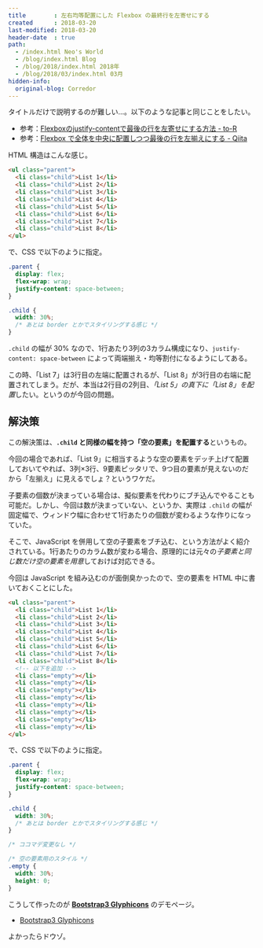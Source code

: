 ```yaml
---
title        : 左右均等配置にした Flexbox の最終行を左寄せにする
created      : 2018-03-20
last-modified: 2018-03-20
header-date  : true
path:
  - /index.html Neo's World
  - /blog/index.html Blog
  - /blog/2018/index.html 2018年
  - /blog/2018/03/index.html 03月
hidden-info:
  original-blog: Corredor
---
```


タイトルだけで説明するのが難しい…。以下のような記事と同じことをしたい。

- 参考：[Flexboxのjustify-contentで最後の行を左寄せにする方法 - to-R](http://blog.webcreativepark.net/2016/08/15-125202.html)
- 参考：[Flexbox で全体を中央に配置しつつ最後の行を左揃えにする - Qiita](https://qiita.com/QUANON/items/e14949abab3711ca8646)

HTML 構造はこんな感じ。

```html
<ul class="parent">
  <li class="child">List 1</li>
  <li class="child">List 2</li>
  <li class="child">List 3</li>
  <li class="child">List 4</li>
  <li class="child">List 5</li>
  <li class="child">List 6</li>
  <li class="child">List 7</li>
  <li class="child">List 8</li>
</ul>
```

で、CSS で以下のように指定。

```css
.parent {
  display: flex;
  flex-wrap: wrap;
  justify-content: space-between;
}

.child {
  width: 30%;
  /* あとは border とかでスタイリングする感じ */
}
```

`.child` の幅が 30% なので、1行あたり3列の3カラム構成になり、`justify-content: space-between` によって両端揃え・均等割付になるようにしてある。

この時、「List 7」は3行目の左端に配置されるが、「List 8」が3行目の右端に配置されてしまう。だが、本当は2行目の2列目、*「List 5」の真下に「List 8」を配置*したい。というのが今回の問題。

## 解決策

この解決策は、**`.child` と同様の幅を持つ「空の要素」を配置する**というもの。

今回の場合であれば、「List 9」に相当するような空の要素をデッチ上げて配置しておいてやれば、3列×3行、9要素ピッタリで、9つ目の要素が見えないのだから「左揃え」に見えるでしょ？というワケだ。

子要素の個数が決まっている場合は、擬似要素を代わりにブチ込んでやることも可能だ。しかし、今回は数が決まっていない、というか、実際は `.child` の幅が固定幅で、ウィンドウ幅に合わせて1行あたりの個数が変わるような作りになっていた。

そこで、JavaScript を併用して空の子要素をブチ込む、という方法がよく紹介されている。1行あたりのカラム数が変わる場合、原理的には元々の*子要素と同じ数だけ空の要素を用意*しておけば対応できる。

今回は JavaScript を組み込むのが面倒臭かったので、空の要素を HTML 中に書いておくことにした。

```html
<ul class="parent">
  <li class="child">List 1</li>
  <li class="child">List 2</li>
  <li class="child">List 3</li>
  <li class="child">List 4</li>
  <li class="child">List 5</li>
  <li class="child">List 6</li>
  <li class="child">List 7</li>
  <li class="child">List 8</li>
  <!-- 以下を追加 -->
  <li class="empty"></li>
  <li class="empty"></li>
  <li class="empty"></li>
  <li class="empty"></li>
  <li class="empty"></li>
  <li class="empty"></li>
  <li class="empty"></li>
  <li class="empty"></li>
</ul>
```

で、CSS で以下のように指定。

```css
.parent {
  display: flex;
  flex-wrap: wrap;
  justify-content: space-between;
}

.child {
  width: 30%;
  /* あとは border とかでスタイリングする感じ */
}

/* ココマデ変更なし */

/* 空の要素用のスタイル */
.empty {
  width: 30%;
  height: 0;
}
```

こうして作ったのが **[Bootstrap3 Glyphicons](https://neos21.github.io/bootstrap3-glyphicons/)** のデモページ。

- [Bootstrap3 Glyphicons](https://neos21.github.io/bootstrap3-glyphicons/)

よかったらドウゾ。
